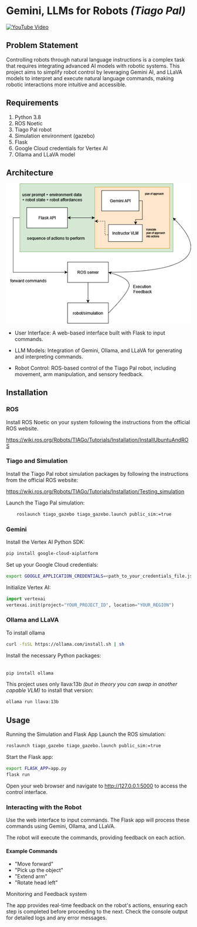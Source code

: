 # Gemini, LLMs for Robots *(Tiago Pal)*

[![YouTube Video](https://img.youtube.com/vi/oC8lpK0tnGA/0.jpg)](https://www.youtube.com/watch?v=oC8lpK0tnGA "Gemini, LLMs for Robots")

## Problem Statement

Controlling robots through natural language instructions is a complex task that requires integrating advanced AI models with robotic systems. This project aims to simplify robot control by leveraging Gemini AI, and LLaVA models to interpret and execute natural language commands, making robotic interactions more intuitive and accessible.

## Requirements

1. Python 3.8
2. ROS Noetic
3. Tiago Pal robot
4. Simulation environment (gazebo)
5. Flask
6. Google Cloud credentials for Vertex AI
7. Ollama and LLaVA model

## Architecture

<img src="src/images/architecture.png" alt="Architecture Diagram" style="background-color: white;">

- User Interface: A web-based interface built with Flask to input commands.

- LLM Models: Integration of Gemini, Ollama, and LLaVA for generating and interpreting commands.

- Robot Control: ROS-based control of the Tiago Pal robot, including movement, arm manipulation, and sensory feedback.

## Installation

### ROS

Install ROS Noetic on your system following the instructions from the official ROS website.

<https://wiki.ros.org/Robots/TIAGo/Tutorials/Installation/InstallUbuntuAndROS>

### Tiago and Simulation

Install the Tiago Pal robot simulation packages by following the instructions from the official ROS website:

<https://wiki.ros.org/Robots/TIAGo/Tutorials/Installation/Testing_simulation>

Launch the Tiago Pal simulation:

```sh
    roslaunch tiago_gazebo tiago_gazebo.launch public_sim:=true
```

### Gemini

Install the Vertex AI Python SDK:

```sh
pip install google-cloud-aiplatform
```

Set up your Google Cloud credentials:

```sh
export GOOGLE_APPLICATION_CREDENTIALS=<path_to_your_credentials_file.json>
```

Initialize Vertex AI:

```python
import vertexai
vertexai.init(project="YOUR_PROJECT_ID", location="YOUR_REGION")
```

### Ollama and LLaVA

To install ollama

```sh
curl -fsSL https://ollama.com/install.sh | sh
```

Install the necessary Python packages:

```sh

pip install ollama
```

This project uses only llava:13b *(but in theory you can swap in another capable VLM)* to install that version:

```sh
ollama run llava:13b
```

## Usage

Running the Simulation and Flask App
    Launch the ROS simulation:

```sh
roslaunch tiago_gazebo tiago_gazebo.launch public_sim:=true
```

Start the Flask app:

```sh
export FLASK_APP=app.py
flask run
```

Open your web browser and navigate to <http://127.0.0.1:5000> to access the control interface.

### Interacting with the Robot

Use the web interface to input commands.
The Flask app will process these commands using Gemini, Ollama, and LLaVA.

The robot will execute the commands, providing feedback on each action.

#### Example Commands

- "Move forward"
- "Pick up the object"
- "Extend arm"
- "Rotate head left"

Monitoring and Feedback system

The app provides real-time feedback on the robot's actions, ensuring each step is completed before proceeding to the next.
Check the console output for detailed logs and any error messages.
